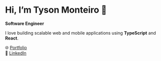 # Hi, I’m Tyson Monteiro 👋  
**Software Engineer**

I love building scalable web and mobile applications using **TypeScript** and **React**.  

🌐 [Portfolio](https://tysonmonteiro.dev/)  
🔗 [LinkedIn](https://www.linkedin.com/in/tyson-monteiro-59227a158/)
